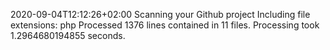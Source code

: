 2020-09-04T12:12:26+02:00
Scanning your Github project
Including file extensions: php
Processed 1376 lines contained in 11 files.
Processing took 1.2964680194855 seconds.
